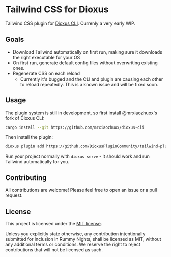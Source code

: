 # Tailwind CSS for Dioxus
Tailwind CSS plugin for [Dioxus CLI]. Currenly a very early WIP.

## Goals

* Download Tailwind automatically on first run, making sure it downloads the right executable for your OS
* On first run, generate default config files without overwriting existing ones.
* Regenerate CSS on each reload
    * Currently it's bugged and the CLI and plugin are causing each other to reload repeatedly. This is a known issue and will be fixed soon.
## Usage
The plugin system is still in development, so first install @mrxiaozhuox's fork of Dioxus CLI:

```bash
cargo install --git https://github.com/mrxiaozhuox/dioxus-cli
```
    
Then install the plugin:

```bash
dioxus plugin add https://github.com/DioxusPluginCommunity/tailwind-plugin/
```

Run your project normally with `dioxus serve` - it should work and run Tailwind automatically for you.

## Contributing
All contributions are welcome! Please feel free to open an issue or a pull request.
## License
This project is licensed under the [MIT license](https://github.com/DioxusPluginCommunity/tailwind-plugin/blob/main/LICENSE).

Unless you explicitly state otherwise, any contribution intentionally submitted
for inclusion in Rummy Nights, shall be licensed as MIT, without any additional
terms or conditions. We reserve the right to reject contributions that will not be licensed as such.

[Dioxus CLI]: https://github.com/DioxusLabs/cli
[Tailwind CLI]: https://github.com/tailwindlabs/tailwindcss/releases 
